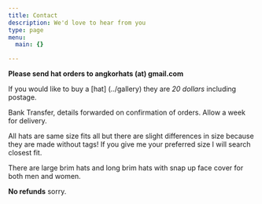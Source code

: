 ```yaml
---
title: Contact
description: We'd love to hear from you
type: page
menu:
  main: {}

---
```


**Please send hat orders to angkorhats (at) gmail.com**

If you would like to buy a [hat] (../gallery) they are _20 dollars_
including postage.

Bank Transfer, details forwarded on confirmation of orders.
Allow a week for delivery.


All hats are same size fits all but there are slight differences in size because they are made without tags! If you give me your preferred size I will search closest fit.

There are large brim hats and long brim hats with snap up face cover for both
men and women.

**No refunds** sorry. 




